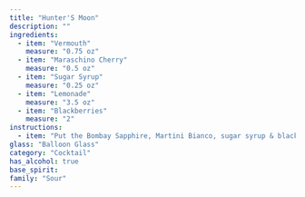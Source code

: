 ```yaml
---
title: "Hunter'S Moon"
description: ""
ingredients:
  - item: "Vermouth"
    measure: "0.75 oz"
  - item: "Maraschino Cherry"
    measure: "0.5 oz"
  - item: "Sugar Syrup"
    measure: "0.25 oz"
  - item: "Lemonade"
    measure: "3.5 oz"
  - item: "Blackberries"
    measure: "2"
instructions:
  - item: "Put the Bombay Sapphire, Martini Bianco, sugar syrup & blackberries in a cocktail shaker with lots of ice and shake vigorously before pouring into a balloon glass, topping up with lemonade and garnishing with a wedge of orange."
glass: "Balloon Glass"
category: "Cocktail"
has_alcohol: true
base_spirit:
family: "Sour"
---
```



